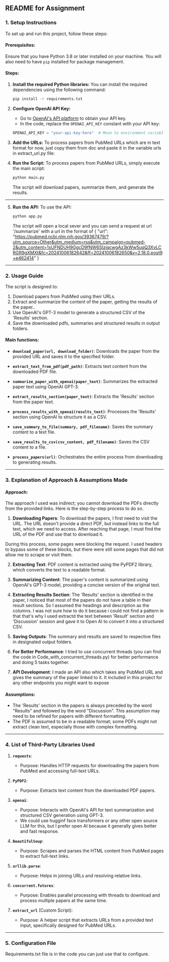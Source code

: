 ## README for Assignment

### 1. **Setup Instructions**

To set up and run this project, follow these steps:

#### Prerequisites:
Ensure that you have Python 3.8 or later installed on your machine. You will also need to have `pip` installed for package management.

#### Steps:

1. **Install the required Python libraries:**
   You can install the required dependencies using the following command:
   ```bash
   pip install -r requirements.txt
   ```

2. **Configure OpenAI API Key:**
   - Go to [OpenAI's API platform](https://platform.openai.com/) to obtain your API key.
   - In the code, replace the `OPENAI_API_KEY` constant with your API key:
   ```python
   OPENAI_API_KEY = "your-api-key-here"  # Move to environment variable
   ```

3. **Add the URLs:**
   To process papers from PubMed URLs which are in text format for now, just copy them from doc and paste it in the variable urls in extract_url.py file:

  
4. **Run the Script:**
   To process papers from PubMed URLs, simply execute the main script:
   ```bash
   python main.py
   ```

   The script will download papers, summarize them, and generate the results.

---

5. **Run the API:**
   To use the API:
   ```bash
   python app.py
   ```

   The script will open a local sever and you can send a request at url '/summarize' with a url in the format of
   {
    "url": "https://pubmed.ncbi.nlm.nih.gov/39367479/?utm_source=Other&utm_medium=rss&utm_campaign=pubmed-2&utm_content=1xUFNDUH9GgcD9fNW6SIziqcwgAz3kWw5uqQ3XvLCRGR9gXMXt&fc=20241006182642&ff=20241006182650&v=2.18.0.post9+e462414"
}

---

### 2. **Usage Guide**

The script is designed to:

1. Download papers from PubMed using their URLs.
2. Extract and summarize the content of the paper, getting the results of the paper..
3. Use OpenAI's GPT-3 model to generate a structured CSV of the 'Results' section.
4. Save the downloaded pdfs, summaries and structured results in output folders.

#### Main functions:

- **`download_paper(url, download_folder)`**:
   Downloads the paper from the provided URL and saves it to the specified folder.

- **`extract_text_from_pdf(pdf_path)`**:
   Extracts text content from the downloaded PDF file.

- **`summarize_paper_with_openai(paper_text)`**:
   Summarizes the extracted paper text using OpenAI GPT-3.

- **`extract_results_section(paper_text)`**:
   Extracts the 'Results' section from the paper text.

- **`process_results_with_openai(results_text)`**:
   Processes the 'Results' section using OpenAI to structure it as a CSV.

- **`save_summary_to_file(summary, pdf_filename)`**:
   Saves the summary content to a text file.

- **`save_results_to_csv(csv_content, pdf_filename)`**:
   Saves the CSV content to a file.

- **`process_papers(url)`**:
   Orchestrates the entire process from downloading to generating results.

---

### 3. **Explanation of Approach & Assumptions Made**

#### Approach:
The approach I used was indirect; you cannot download the PDFs directly from the provided links. Here is the step-by-step process to do so.

1. **Downloading Papers**: To download the papers, I first need to visit the URL. The URL doesn't provide a direct PDF, but instead links to the full text, which we need to access. After reaching that page, I must find the URL of the PDF and use that to download it.

During this process, some pages were blocking the request. I used headers to bypass some of these blocks, but there were still some pages that did not allow me to scrape or visit them.

2. **Extracting Text**: PDF content is extracted using the PyPDF2 library, which converts the text to a readable format.
3. **Summarizing Content**: The paper's content is summarized using OpenAI's GPT-3 model, providing a concise version of the original text.
4. **Extracting Results Section**: The 'Results' section is identified in the paper, I noticed that most of the papers do not have a table in their result sections. So I assumed the headings and description as the columns. I was not sure how to do it because i could not find a pattern in that that's why I used extractd the text between 'Result' section and 'Discussion' session and gave it to Open AI to convert it into a structured CSV. 

5. **Saving Outputs**: The summary and results are saved to respective files in designated output folders.

6. **For Better Performance**: I tried to use concurrent threads (you can find the code in Code_with_concurrent_threads.py) for better performance and doing 5 tasks together.

7. **API Development**: I made an API also which takes any PubMed URL and gives the summary of the paper linked to it. It included in this project for any other endpoints you might want to expose




#### Assumptions:
- The 'Results' section in the papers is always preceded by the word "Results" and followed by the word "Discussion". This assumption may need to be refined for papers with different formatting.
- The PDF is assumed to be in a readable format; some PDFs might not extract clean text, especially those with complex formatting.

---

### 4. **List of Third-Party Libraries Used**

1. **`requests`**:
   - Purpose: Handles HTTP requests for downloading the papers from PubMed and accessing full-text URLs.
   
2. **`PyPDF2`**:
   - Purpose: Extracts text content from the downloaded PDF papers.

3. **`openai`**:
   - Purpose: Interacts with OpenAI's API for text summarization and structured CSV generation using GPT-3.
   - We could use hugginf face transformers or any other open source LLM for this, but I prefer open AI because it generally gives better and fast response.

4. **`BeautifulSoup`**:
   - Purpose: Scrapes and parses the HTML content from PubMed pages to extract full-text links.

5. **`urllib.parse`**:
   - Purpose: Helps in joining URLs and resolving relative links.

6. **`concurrent.futures`**:
   - Purpose: Enables parallel processing with threads to download and process multiple papers at the same time.

7. **`extract_url`** (Custom Script):
   - Purpose: A helper script that extracts URLs from a provided text input, specifically designed for PubMed URLs.

---

### 5. **Configuration File** 

Requirements.txt file is in the code you can just use that to configure.

